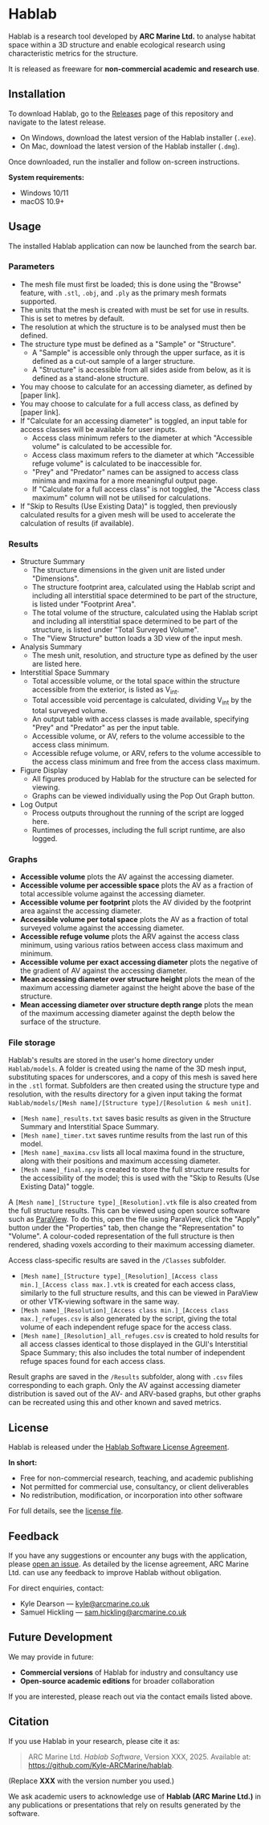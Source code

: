 # Hablab

Hablab is a research tool developed by **ARC Marine Ltd.** to analyse habitat space within a 3D structure and enable ecological research using characteristic metrics for the structure.

It is released as freeware for **non-commercial academic and research use**.

## Installation

To download Hablab, go to the [Releases](https://github.com/Kyle-ARCMarine/hablab/releases) page of this repository and navigate to the latest release.
- On Windows, download the latest version of the Hablab installer (`.exe`).
- On Mac, download the latest version of the Hablab installer (`.dmg`).

Once downloaded, run the installer and follow on-screen instructions.

**System requirements:**
- Windows 10/11
- macOS 10.9+

## Usage

The installed Hablab application can now be launched from the search bar.

### Parameters

- The mesh file must first be loaded; this is done using the "Browse" feature, with `.stl`, `.obj`, and `.ply` as the primary mesh formats supported.
- The units that the mesh is created with must be set for use in results. This is set to metres by default.
- The resolution at which the structure is to be analysed must then be defined.
- The structure type must be defined as a "Sample" or "Structure".
  - A "Sample" is accessible only through the upper surface, as it is defined as a cut-out sample of a larger structure.
  - A "Structure" is accessible from all sides aside from below, as it is defined as a stand-alone structure.
- You may choose to calculate for an accessing diameter, as defined by [paper link].
- You may choose to calculate for a full access class, as defined by [paper link].
- If "Calculate for an accessing diameter" is toggled, an input table for access classes will be available for user inputs.
  - Access class minimum refers to the diameter at which "Accessible volume" is calculated to be accessible for.
  - Access class maximum refers to the diameter at which "Accessible refuge volume" is calculated to be inaccessible for.
  - "Prey" and "Predator" names can be assigned to access class minima and maxima for a more meaningful output page.
  - If "Calculate for a full access class" is not toggled, the "Access class maximum" column will not be utilised for calculations.
- If "Skip to Results (Use Existing Data)" is toggled, then previously calculated results for a given mesh will be used to accelerate the calculation of results (if available).

### Results

- Structure Summary
  - The structure dimensions in the given unit are listed under "Dimensions".
  - The structure footprint area, calculated using the Hablab script and including all interstitial space determined to be part of the structure, is listed under "Footprint Area".
  - The total volume of the structure, calculated using the Hablab script and including all interstitial space determined to be part of the structure, is listed under "Total Surveyed Volume".
  - The "View Structure" button loads a 3D view of the input mesh.
- Analysis Summary
  - The mesh unit, resolution, and structure type as defined by the user are listed here.
- Interstitial Space Summary
  - Total accessible volume, or the total space within the structure accessible from the exterior, is listed as V<sub>int</sub>.
  - Total accessible void percentage is calculated, dividing V<sub>int</sub> by the total surveyed volume.
  - An output table with access classes is made available, specifying "Prey" and "Predator" as per the input table.
  - Accessible volume, or AV, refers to the volume accessible to the access class minimum.
  - Accessible refuge volume, or ARV, refers to the volume accessible to the access class minimum and free from the access class maximum.
- Figure Display
  - All figures produced by Hablab for the structure can be selected for viewing.
  - Graphs can be viewed individually using the Pop Out Graph button.
- Log Output
  - Process outputs throughout the running of the script are logged here.
  - Runtimes of processes, including the full script runtime, are also logged.

### Graphs

- **Accessible volume** plots the AV against the accessing diameter.
- **Accessible volume per accessible space** plots the AV as a fraction of total accessible volume against the accessing diameter.
- **Accessible volume per footprint** plots the AV divided by the footprint area against the accessing diameter.
- **Accessible volume per total space** plots the AV as a fraction of total surveyed volume against the accessing diameter.
- **Accessible refuge volume** plots the ARV against the access class minimum, using various ratios between access class maximum and minimum.
- **Accessible volume per exact accessing diameter** plots the negative of the gradient of AV against the accessing diameter.
- **Mean accessing diameter over structure height** plots the mean of the maximum accessing diameter against the height above the base of the structure.
- **Mean accessing diameter over structure depth range** plots the mean of the maximum accessing diameter against the depth below the surface of the structure.

### File storage

Hablab's results are stored in the user's home directory under `Hablab/models`. A folder is created using the name of the 3D mesh input, substituting spaces for underscores, and a copy of this mesh is saved here in the `.stl` format. Subfolders are then created using the structure type and resolution, with the results directory for a given input taking the format `Hablab/models/[Mesh name]/[Structure type]/[Resolution & mesh unit]`.
- `[Mesh name]_results.txt` saves basic results as given in the Structure Summary and Interstitial Space Summary.
- `[Mesh name]_timer.txt` saves runtime results from the last run of this model.
- `[Mesh name]_maxima.csv` lists all local maxima found in the structure, along with their positions and maximum accessing diameter.
- `[Mesh name]_final.npy` is created to store the full structure results for the accessibility of the model; this is used with the "Skip to Results (Use Existing Data)" toggle.

A `[Mesh name]_[Structure type]_[Resolution].vtk` file is also created from the full structure results. This can be viewed using open source software such as [ParaView](https://www.paraview.org/). To do this, open the file using ParaView, click the "Apply" button under the "Properties" tab, then change the "Representation" to "Volume". A colour-coded representation of the full structure is then rendered, shading voxels according to their maximum accessing diameter.

Access class-specific results are saved in the `/Classes` subfolder. 
- `[Mesh name]_[Structure type]_[Resolution]_[Access class min.]_[Access class max.].vtk` is created for each access class, similarly to the full structure results, and this can be viewed in ParaView or other VTK-viewing software in the same way.
- `[Mesh name]_[Resolution]_[Access class min.]_[Access class max.]_refuges.csv` is also generated by the script, giving the total volume of each independent refuge space for the access class. 
- `[Mesh name]_[Resolution]_all_refuges.csv` is created to hold results for all access classes identical to those displayed in the GUI's Interstitial Space Summary; this also includes the total number of independent refuge spaces found for each access class.

Result graphs are saved in the `/Results` subfolder, along with `.csv` files corresponding to each graph. Only the AV against accessing diameter distribution is saved out of the AV- and ARV-based graphs, but other graphs can be recreated using this and other known and saved metrics.

## License

Hablab is released under the [Hablab Software License Agreement](https://github.com/Kyle-ARCMarine/hablab?tab=License-1-ov-file).

**In short:**
- Free for non-commercial research, teaching, and academic publishing  
- Not permitted for commercial use, consultancy, or client deliverables  
- No redistribution, modification, or incorporation into other software  

For full details, see the [license file](https://github.com/Kyle-ARCMarine/hablab?tab=License-1-ov-file).  

## Feedback

If you have any suggestions or encounter any bugs with the application, please [open an issue](https://github.com/Kyle-ARCMarine/hablab/issues/new). As detailed by the license agreement, ARC Marine Ltd. can use any feedback to improve Hablab without obligation.

For direct enquiries, contact:
- Kyle Dearson — kyle@arcmarine.co.uk  
- Samuel Hickling — sam.hickling@arcmarine.co.uk  

## Future Development

We may provide in future:  
- **Commercial versions** of Hablab for industry and consultancy use  
- **Open-source academic editions** for broader collaboration  

If you are interested, please reach out via the contact emails listed above.  

## Citation

If you use Hablab in your research, please cite it as:
> ARC Marine Ltd. *Hablab Software*, Version XXX, 2025. Available at: https://github.com/Kyle-ARCMarine/hablab. 

(Replace **XXX** with the version number you used.) 

We ask academic users to acknowledge use of **Hablab (ARC Marine Ltd.)** in any publications or presentations that rely on results generated by the software.  